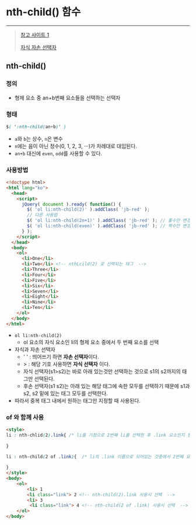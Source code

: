# nth-child() 함수

---

>[참고 사이트 1](https://www.codingfactory.net/10178)
>
>[자식 자손 선택자 ](https://sectumsempra.tistory.com/57)

## nth-child() 

### 정의

- 형제 요소 중 an+b번째 요소들을 선택하는 선택자

### 형태 

```css
$( ':nth-child(an+b)' )
```

- `a`와 `b`는 상수, `n`은 변수
- `n`에는 음이 아닌 정수(0, 1, 2, 3, ···)가 차례대로 대입된다. 
- `an+b` 대신에 `even`, `odd`를 사용할 수 있다.

### 사용방법

```html
<!doctype html>
<html lang="ko">
  <head>    
    <script>
      jQuery( document ).ready( function() {
        $( 'ol li:nth-child(2)' ).addClass( 'jb-red' );
        // 다른 사용법
        $( 'ol li:nth-child(2n+1)' ).addClass( 'jb-red' ); // 홀수만 변경 
        $( 'ol li:nth-child(even)' ).addClass( 'jb-red' ); // 짝수만 변경 
      } );
    </script>
  </head>
  <body>
    <ol>
      <li>One</li>
      <li>Two</li> <!-- nthLcild(2) 로 선택되는 태그  -->
      <li>Three</li>
      <li>Four</li>
      <li>Five</li>
      <li>Six</li>
      <li>Seven</li>
      <li>Eight</li>
      <li>Nine</li>
      <li>Ten</li>
    </ol>
  </body>
</html>
```

- `ol li:nth-child(2)`
  - ol 요소의 자식 요소인 li의 형제 요소 중에서 두 번째 요소를 선택
- 자식과 자손 선택자 
  - ' ' : 띄어쓰기 하면 **자손 선택자**이다. 
  - \> : 해당 기호 사용하면 **자식 선택자** 이다. 
  - 자식 선택자(s1>s2)는 바로 아래 있는것만 선택하는 것으로 s1의 s2까지의 태그만 선택된다.
  - 후손 선택자(s1 s2)는 아래 있는 해당 태그에 속한 모두를 선택하기 때문에 s1과 s2, s2 밑에 있는 태그 모두를 선택한다. 
- 따라서 중복 태그 내에서 원하는 태그만 지정할 때 사용된다. 

### of 와 함께 사용 

```html
<style> 
li : nth-chlid(2).link{ /* li를 기점으로 2번째 li를 선택한 후 .link 요소인지 판별한다음 선택  */
    
}

li : nth-child(2 of .link){  /* li의 .link 이름으로 되어있는 것중에서 2번째 요소를 선택  */
    
}
</style> 
<body>
	<ol>
		<li> 1
		<li class="link"> 2 <!-- nth-child(2).link 사용시 선택  -->
		<li> 3
         <li class="link"> 4 <!-- nth-child(2 of .link) 사용시 선택  -->
	</ol>
</body>
```

